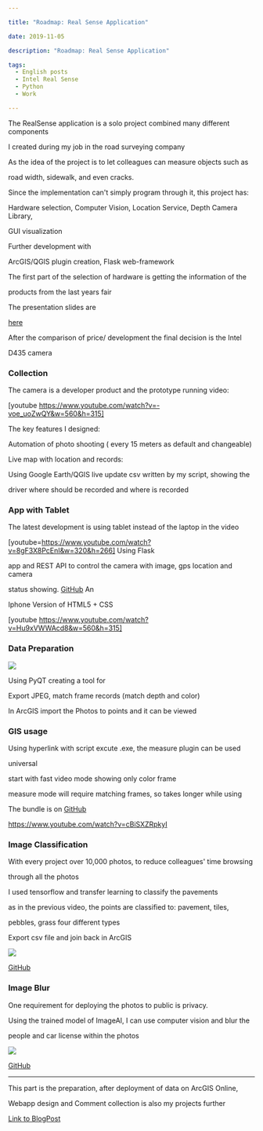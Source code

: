 ```yaml
---

title: "Roadmap: Real Sense Application"

date: 2019-11-05

description: "Roadmap: Real Sense Application"

tags:
  - English posts
  - Intel Real Sense
  - Python
  - Work

---
```


The RealSense application is a solo project combined many different components

I created during my job in the road surveying company

As the idea of the project is to let colleagues can measure objects such as

road width, sidewalk, and even cracks.

Since the implementation can't simply program through it, this project has:

Hardware selection, Computer Vision, Location Service, Depth Camera Library,

GUI visualization

Further development with

ArcGIS/QGIS plugin creation, Flask web-framework

  

The first part of the selection of hardware is getting the information of the

products from the last years fair

The presentation slides are

[here](https://drive.google.com/file/d/1KpiWewYsZHRE5Z2T8En6G0_wp_Hl7Rcm/view?usp=sharing)

After the comparison of price/ development the final decision is the Intel

D435 camera

### Collection

The camera is a developer product and the prototype running video:

[youtube https://www.youtube.com/watch?v=-voe_uoZwQY&w=560&h=315]

The key features I designed:

Automation of photo shooting ( every 15 meters as default and changeable)

Live map with location and records:  

Using Google Earth/QGIS live update csv written by my script, showing the

driver where should be recorded and where is recorded

### App with Tablet

The latest development is using tablet instead of the laptop in the video

[youtube=https://www.youtube.com/watch?v=8gF3X8PcEnI&w=320&h=266] Using Flask

app and REST API to control the camera with image, gps location and camera

status showing. [GitHub](https://github.com/soarwing52/Remote-Realsense) An

Iphone Version of HTML5 + CSS

[youtube https://www.youtube.com/watch?v=Hu9xVWWAcd8&w=560&h=315]

### Data Preparation

[![](https://jaythecheyi.home.blog/wp-content/uploads/2019/11/5747f-processor.jpg)](https://jaythecheyi.home.blog/wp-content/uploads/2019/11/820cb-processor.jpg)

Using PyQT creating a tool for

Export JPEG, match frame records (match depth and color)

In ArcGIS import the Photos to points and it can be viewed

### GIS usage

Using hyperlink with script excute .exe, the measure plugin can be used

universal

start with fast video mode showing only color frame

measure mode will require matching frames, so takes longer while using

The bundle is on [GitHub](https://github.com/soarwing52/RealsensePython)

https://www.youtube.com/watch?v=cBiSXZRpkyI

### Image Classification

With every project over 10,000 photos, to reduce colleagues' time browsing

through all the photos

I used tensorflow and transfer learning to classify the pavements

as in the previous video, the points are classified to: pavement, tiles,

pebbles, grass four different types

Export csv file and join back in ArcGIS

[![](https://jaythecheyi.home.blog/wp-content/uploads/2019/11/63b40-pavement.jpg)](https://jaythecheyi.home.blog/wp-content/uploads/2019/11/d861c-pavement.jpg)

[GitHub](https://github.com/soarwing52/Pavement-Classification)

### Image Blur

One requirement for deploying the photos to public is privacy.  

Using the trained model of ImageAI, I can use computer vision and blur the

people and car license within the photos

[![](https://jaythecheyi.home.blog/wp-content/uploads/2019/11/c6ba8-0717_005-1172.jpg)](https://jaythecheyi.home.blog/wp-content/uploads/2019/11/4584a-0717_005-1172.jpg)

[GitHub](https://github.com/soarwing52/Blur_for_Privacy)

* * *

This part is the preparation, after deployment of data on ArcGIS Online,

Webapp design and Comment collection is also my projects further

[Link to BlogPost](https://soarwing52.blogspot.com/search/label/Survey)

